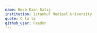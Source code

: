 ```yaml
---
name: Emre Kaan Satış
institution: Istanbul Medipol University
quote: O la la
github_user: Faedon
---
```

